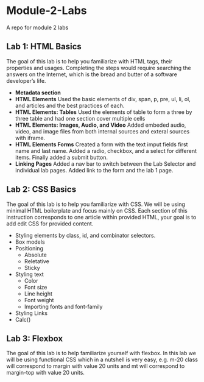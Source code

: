# Module-2-Labs
A repo for module 2 labs
## Lab 1: HTML Basics
  The goal of this lab is to help you familiarize with HTML tags, their properties and usages. Completing the steps would require searching the answers on the Internet, which is the bread and butter of a software developer’s life. 

- **Metadata section**
- **HTML Elements**
      Used the basic elements of div, span, p, pre, ul, li, ol, and articles and the best practices of each.
- **HTML Elements: Tables**
      Used the elements of table to form a three by three table and had one section cover multiple cells
- **HTML Elements: Images, Audio, and Video**
      Added embeded audio, video, and image files from both internal sources and exteral sources with iframe.
- **HTML Elements Forms**
      Created a form with the text imput fields first name and last name. Added a radio, checkbox, and a select for different items. Finally added a submit button.
- **Linking Pages**
      Added a nav bar to switch between the Lab Selector and individual lab pages. Added link to the form and the lab 1 page.
## Lab 2: CSS Basics
The goal of this lab is to help you familiarize with CSS. We will be using minimal HTML boilerplate and focus mainly on CSS. Each section of this instruction corresponds to one article within provided HTML, your goal is to add edit CSS for provided content.
 
  - Styling elements by class, id, and combinator selectors.
  - Box models
  - Positioning
    - Absolute
    - Reletative
    - Sticky
  - Styling text
     - Color
     - Font size
     -  Line height
     -  Font weight
     -  Importing fonts and font-family
 - Styling Links
 - Calc()  
## Lab 3: Flexbox
The goal of this lab is to help familiarize yourself with flexbox. In this lab we will be using functional CSS which in a nutshell is very easy, e.g. m-20 class will correspond to margin with value 20 units and mt will correspond to margin-top with value 20 units.
